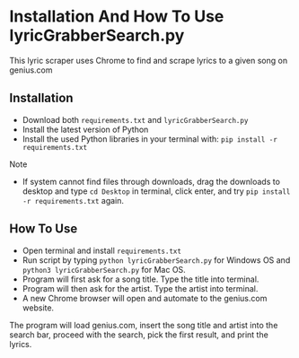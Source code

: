 # Installation And How To Use lyricGrabberSearch.py
This lyric scraper uses Chrome to find and scrape lyrics to a given song on genius.com

## Installation
- Download both `requirements.txt` and `lyricGrabberSearch.py`
- Install the latest version of Python
- Install the used Python libraries in your terminal with: `pip install -r requirements.txt`
> [!NOTE]
> - If system cannot find files through downloads, drag the downloads to desktop and type  `cd Desktop` in terminal, click enter, and try `pip install -r requirements.txt` again.

## How To Use
- Open terminal and install `requirements.txt`
- Run script by typing `python lyricGrabberSearch.py` for Windows OS and `python3 lyricGrabberSearch.py` for Mac OS.
- Program will first ask for a song title. Type the title into terminal.
- Program will then ask for the artist. Type the artist into terminal.
- A new Chrome browser will open and automate to the genius.com website.

The program will load genius.com, insert the song title and artist into the search bar, proceed with the search, pick the first result, and print the lyrics.
